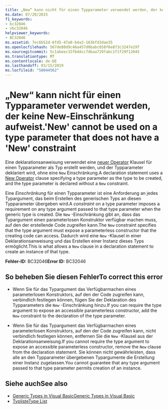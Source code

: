 ```yaml
---
title: „New“ kann nicht für einen Typparameter verwendet werden, der keine New-Einschränkung aufweist.
ms.date: 07/20/2015
f1_keywords:
- bc32046
- vbc32046
helpviewer_keywords:
- BC32046
ms.assetid: 7ec6b52d-6fd5-47a0-b4a2-163bfd3dae35
ms.openlocfilehash: 567de80d9c46a457d0babc658f6e873c3247e19f
ms.sourcegitcommit: 5c1abeec15fbddcc7dbaa729fabc1f1f29f12045
ms.translationtype: MT
ms.contentlocale: de-DE
ms.lasthandoff: 03/15/2019
ms.locfileid: "58044562"
---
```

# <a name="new-cannot-be-used-on-a-type-parameter-that-does-not-have-a-new-constraint"></a><span data-ttu-id="786e0-102">„New“ kann nicht für einen Typparameter verwendet werden, der keine New-Einschränkung aufweist.</span><span class="sxs-lookup"><span data-stu-id="786e0-102">'New' cannot be used on a type parameter that does not have a 'New' constraint</span></span>
<span data-ttu-id="786e0-103">Eine deklarationsanweisung verwendet eine [neuer Operator](../../visual-basic/language-reference/operators/new-operator.md) Klausel für einen Typparameter als Typ erstellt werden, und der Typparameter deklariert wird, ohne eine `New` Einschränkung.</span><span class="sxs-lookup"><span data-stu-id="786e0-103">A declaration statement uses a [New Operator](../../visual-basic/language-reference/operators/new-operator.md) clause specifying a type parameter as the type to be created, and the type parameter is declared without a `New` constraint.</span></span>  
  
 <span data-ttu-id="786e0-104">Eine *Einschränkung* für einen Typparameter ist eine Anforderung an jedes Typargument, das beim Erstellen des generischen Typs an diesen Typparameter übergeben wird.</span><span class="sxs-lookup"><span data-stu-id="786e0-104">A *constraint* on a type parameter imposes a requirement on any type argument passed to that type parameter when the generic type is created.</span></span> <span data-ttu-id="786e0-105">Die `New` -Einschränkung gibt an, dass das Typargument einen parameterlosen Konstruktor verfügbar machen muss, auf den der erstellende Code zugreifen kann.</span><span class="sxs-lookup"><span data-stu-id="786e0-105">The `New` constraint specifies that the type argument must expose a parameterless constructor that the creating code can access.</span></span> <span data-ttu-id="786e0-106">Dadurch wird eine `New` -Klausel in einer Deklarationsanweisung und das Erstellen einer Instanz dieses Typs ermöglicht.</span><span class="sxs-lookup"><span data-stu-id="786e0-106">This is what allows a `New` clause in a declaration statement to create an instance of that type.</span></span>  
  
 <span data-ttu-id="786e0-107">**Fehler-ID:** BC32046</span><span class="sxs-lookup"><span data-stu-id="786e0-107">**Error ID:** BC32046</span></span>  
  
## <a name="to-correct-this-error"></a><span data-ttu-id="786e0-108">So beheben Sie diesen Fehler</span><span class="sxs-lookup"><span data-stu-id="786e0-108">To correct this error</span></span>  
  
-   <span data-ttu-id="786e0-109">Wenn Sie für das Typargument das Verfügbarmachen eines parameterlosen Konstruktors, auf den der Code zugreifen kann, verbindlich festlegen können, fügen Sie der Deklaration des Typparameters die `New` -Einschränkung hinzu.</span><span class="sxs-lookup"><span data-stu-id="786e0-109">If you can require the type argument to expose an accessible parameterless constructor, add the `New` constraint to the declaration of the type parameter.</span></span>  
  
-   <span data-ttu-id="786e0-110">Wenn Sie für das Typargument das Verfügbarmachen eines parameterlosen Konstruktors, auf den der Code zugreifen kann, nicht verbindlich festlegen können, entfernen Sie die `New` -Klausel aus der Deklarationsanweisung.</span><span class="sxs-lookup"><span data-stu-id="786e0-110">If you cannot require the type argument to expose an accessible parameterless constructor, remove the `New` clause from the declaration statement.</span></span> <span data-ttu-id="786e0-111">Sie können nicht gewährleisten, dass alle an den Typparameter übergebenen Typargumente die Erstellung einer Instanz zugelassen.</span><span class="sxs-lookup"><span data-stu-id="786e0-111">You cannot guarantee that any type argument passed to that type parameter permits creation of an instance.</span></span>  
  
## <a name="see-also"></a><span data-ttu-id="786e0-112">Siehe auch</span><span class="sxs-lookup"><span data-stu-id="786e0-112">See also</span></span>

- [<span data-ttu-id="786e0-113">Generic Types in Visual Basic</span><span class="sxs-lookup"><span data-stu-id="786e0-113">Generic Types in Visual Basic</span></span>](../../visual-basic/programming-guide/language-features/data-types/generic-types.md)
- [<span data-ttu-id="786e0-114">Typliste</span><span class="sxs-lookup"><span data-stu-id="786e0-114">Type List</span></span>](../../visual-basic/language-reference/statements/type-list.md)
